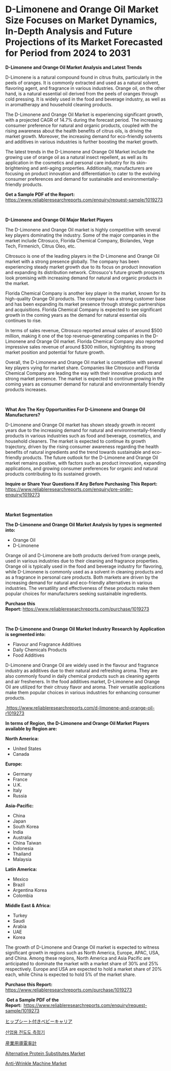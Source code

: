 <p><h1>D-Limonene and Orange Oil Market Size Focuses on Market Dynamics, In-Depth Analysis and Future Projections of its Market Forecasted for Period from 2024 to 2031</h1></p><p><strong>D-Limonene and Orange Oil Market Analysis and Latest Trends</strong></p>
<p><p>D-Limonene is a natural compound found in citrus fruits, particularly in the peels of oranges. It is commonly extracted and used as a natural solvent, flavoring agent, and fragrance in various industries. Orange oil, on the other hand, is a natural essential oil derived from the peels of oranges through cold pressing. It is widely used in the food and beverage industry, as well as in aromatherapy and household cleaning products.</p><p>The D-Limonene and Orange Oil Market is experiencing significant growth, with a projected CAGR of 14.7% during the forecast period. The increasing consumer preference for natural and organic products, coupled with the rising awareness about the health benefits of citrus oils, is driving the market growth. Moreover, the increasing demand for eco-friendly solvents and additives in various industries is further boosting the market growth.</p><p>The latest trends in the D-Limonene and Orange Oil Market include the growing use of orange oil as a natural insect repellent, as well as its application in the cosmetics and personal care industry for its skin-brightening and anti-aging properties. Additionally, manufacturers are focusing on product innovation and differentiation to cater to the evolving consumer preferences and demand for sustainable and environmentally-friendly products.</p></p>
<p><strong>Get a Sample PDF of the Report:&nbsp;</strong> <a href="https://www.reliableresearchreports.com/enquiry/request-sample/1019273">https://www.reliableresearchreports.com/enquiry/request-sample/1019273</a></p>
<p>&nbsp;</p>
<p><strong>D-Limonene and Orange Oil Major Market Players</strong></p>
<p><p>The D-Limonene and Orange Oil market is highly competitive with several key players dominating the industry. Some of the major companies in the market include Citrosuco, Florida Chemical Company, Biolandes, Vege Tech, Firmenich, Citrus Oleo, etc.</p><p>Citrosuco is one of the leading players in the D-Limonene and Orange Oil market with a strong presence globally. The company has been experiencing steady market growth due to its focus on product innovation and expanding its distribution network. Citrosuco's future growth prospects look promising with increasing demand for natural and organic products in the market.</p><p>Florida Chemical Company is another key player in the market, known for its high-quality Orange Oil products. The company has a strong customer base and has been expanding its market presence through strategic partnerships and acquisitions. Florida Chemical Company is expected to see significant growth in the coming years as the demand for natural essential oils continues to rise.</p><p>In terms of sales revenue, Citrosuco reported annual sales of around $500 million, making it one of the top revenue-generating companies in the D-Limonene and Orange Oil market. Florida Chemical Company also reported impressive sales revenue of around $300 million, highlighting its strong market position and potential for future growth.</p><p>Overall, the D-Limonene and Orange Oil market is competitive with several key players vying for market share. Companies like Citrosuco and Florida Chemical Company are leading the way with their innovative products and strong market presence. The market is expected to continue growing in the coming years as consumer demand for natural and environmentally friendly products increases.</p></p>
<p>&nbsp;</p>
<p><strong>What Are The Key Opportunities For D-Limonene and Orange Oil Manufacturers?</strong></p>
<p><p>D-Limonene and Orange Oil market has shown steady growth in recent years due to the increasing demand for natural and environmentally-friendly products in various industries such as food and beverage, cosmetics, and household cleaners. The market is expected to continue its growth trajectory, driven by the rising consumer awareness regarding the health benefits of natural ingredients and the trend towards sustainable and eco-friendly products. The future outlook for the D-Limonene and Orange Oil market remains positive, with factors such as product innovation, expanding applications, and growing consumer preferences for organic and natural products contributing to its sustained growth.</p></p>
<p><strong>Inquire or Share Your Questions If Any Before Purchasing This Report:</strong> <a href="https://www.reliableresearchreports.com/enquiry/pre-order-enquiry/1019273">https://www.reliableresearchreports.com/enquiry/pre-order-enquiry/1019273</a></p>
<p>&nbsp;</p>
<p><strong>Market Segmentation</strong></p>
<p><strong>The D-Limonene and Orange Oil Market Analysis by types is segmented into:</strong></p>
<p><ul><li>Orange Oil</li><li>D-Limonene</li></ul></p>
<p><p>Orange oil and D-Limonene are both products derived from orange peels, used in various industries due to their cleaning and fragrance properties. Orange oil is typically used in the food and beverage industry for flavoring, while D-Limonene is commonly used as a solvent in cleaning products and as a fragrance in personal care products. Both markets are driven by the increasing demand for natural and eco-friendly alternatives in various industries. The versatility and effectiveness of these products make them popular choices for manufacturers seeking sustainable ingredients.</p></p>
<p><strong>Purchase this Report:&nbsp;</strong><a href="https://www.reliableresearchreports.com/purchase/1019273">https://www.reliableresearchreports.com/purchase/1019273</a></p>
<p>&nbsp;</p>
<p><strong>The D-Limonene and Orange Oil Market Industry Research by Application is segmented into:</strong></p>
<p><ul><li>Flavour and Fragrance Additives</li><li>Daily Chemicals Products</li><li>Food Additives</li></ul></p>
<p><p>D-Limonene and Orange Oil are widely used in the flavour and fragrance industry as additives due to their natural and refreshing aroma. They are also commonly found in daily chemical products such as cleaning agents and air fresheners. In the food additives market, D-Limonene and Orange Oil are utilized for their citrusy flavor and aroma. Their versatile applications make them popular choices in various industries for enhancing consumer products.</p></p>
<p><a href="https://www.reliableresearchreports.com/d-limonene-and-orange-oil-r1019273">&nbsp;https://www.reliableresearchreports.com/d-limonene-and-orange-oil-r1019273</a></p>
<p><strong>In terms of Region, the D-Limonene and Orange Oil Market Players available by Region are:</strong></p>
<p>
    <p> <strong> North America: </strong>
        <ul>
            <li>United States</li>
            <li>Canada</li>
        </ul>
        </p> 
    <p> <strong> Europe: </strong>
        <ul>
            <li>Germany</li>
            <li>France</li>
            <li>U.K.</li>
            <li>Italy</li>
            <li>Russia</li>
        </ul>
        </p> 
    <p> <strong> Asia-Pacific: </strong>
        <ul>
            <li>China</li>
            <li>Japan</li>
            <li>South Korea</li>
            <li>India</li>
            <li>Australia</li>
            <li>China Taiwan</li>
            <li>Indonesia</li>
            <li>Thailand</li>
            <li>Malaysia</li>
        </ul>
        </p> 
    <p> <strong> Latin America: </strong>
        <ul>
            <li>Mexico</li>
            <li>Brazil</li>
            <li>Argentina Korea</li>
            <li>Colombia</li>
        </ul>
        </p> 
    <p> <strong> Middle East & Africa: </strong>
        <ul>
            <li>Turkey</li>
            <li>Saudi</li>
            <li>Arabia</li>
            <li>UAE</li>
            <li>Korea</li>
        </ul>
    </p>
    </p>
<p><p>The growth of D-Limonene and Orange Oil market is expected to witness significant growth in regions such as North America, Europe, APAC, USA, and China. Among these regions, North America and Asia Pacific are anticipated to dominate the market with a market share of 30% and 25% respectively. Europe and USA are expected to hold a market share of 20% each, while China is expected to hold 5% of the market share.</p></p>
<p><strong>Purchase this Report: </strong><a href="https://www.reliableresearchreports.com/purchase/1019273">https://www.reliableresearchreports.com/purchase/1019273</a></p>
<p>&nbsp;<strong>Get a Sample PDF of the Report:&nbsp;&nbsp;</strong><a href="https://www.reliableresearchreports.com/enquiry/request-sample/1019273">https://www.reliableresearchreports.com/enquiry/request-sample/1019273</a></p>
<p><strong></strong></p>
<p><p><a href="https://github.com/DudleyFerry/Market-Research-Report-List-1/blob/main/480331887742.md">ヒップシート付きベビーキャリア</a></p><p><a href="https://github.com/OwenHamiytll568745/Market-Research-Report-List-1/blob/main/247837994561.md">산업용 전도도 측정기</a></p><p><a href="https://github.com/dandier2003/Market-Research-Report-List-1/blob/main/310707794566.md">産業用導電率計</a></p><p><a href="https://github.com/JuliaFadel1922/Market-Research-Report-List-1/blob/main/alternative-protein-substitutes-market.md">Alternative Protein Substitutes Market</a></p><p><a href="https://issuu.com/reportprime-2/docs/anti-wrinkle-machine-market-size-2030.pptx">Anti-Wrinkle Machine Market</a></p></p>